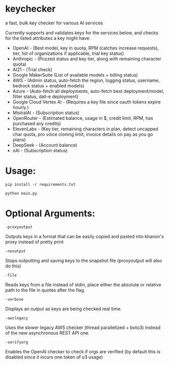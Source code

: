 # keychecker
a fast, bulk key checker for various AI services

Currently supports and validates keys for the services below, and checks for the listed attributes a key might have:

- OpenAI - (Best model, key in quota, RPM (catches increase requests), tier, list of organizations if applicable, trial key status)
- Anthropic - (Pozzed status and key tier, along with remaining character quota)
- AI21 - (Trial check)
- Google MakerSuite (List of available models + billing status)
- AWS - (Admin status, auto-fetch the region, logging status, username, bedrock status + enabled models)
- Azure - (Auto-fetch all deployments, auto-fetch best deployment/model, filter status, dall-e deployment)
- Google Cloud Vertex AI - (Requires a key file since oauth tokens expire hourly.)
- MistralAI - (Subscription status)
- OpenRouter - (Estimated balance, usage in $, credit limit, RPM, has purchased any credits)
- ElevenLabs - (Key tier, remaining characters in plan, detect uncapped char quota, pro voice cloning limit, invoice details on pay as you go plans)
- DeepSeek - (Account balance)
- xAI - (Subscription status)

# Usage:
`pip install -r requirements.txt`

`python main.py`

# Optional Arguments:

`-proxyoutput`

Outputs keys in a format that can be easily copied and pasted into khanon's proxy instead of pretty print

`-nooutput`

Stops outputting and saving keys to the snapshot file (proxyoutput will also do this)

`-file`

Reads keys from a file instead of stdin, place either the absolute or relative path to the file in quotes after the flag.

`-verbose`

Displays an output as keys are being checked real time.

`-awslegacy`

Uses the slower legacy AWS checker (thread parallelized + boto3) instead of the new asynchronous REST API one.

`-verifyorg`

Enables the OpenAI checker to check if orgs are verified (by default this is disabled since it incurs one token of o3 usage)